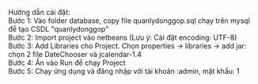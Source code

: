Hướng dẫn cài đặt: <br />
Bước 1: Vào folder database, copy file quanlydonggop.sql chạy trên mysql để tạo CSDL "quanlydonggop" <br />
Bước 2: Import project vào netbeans (Lưu ý: Cài đặt encoding: UTF-8) <br />
Bước 3: Add Libraries cho Project. Chọn properties -> libraries -> add jar: chọn 2 file DateChooser và jcalendar-1.4 <br />
Bước 4: Ấn vào Run để chạy Project <br />
Bước 5: Chạy ứng dụng và đăng nhập với tài khoản :admin, mật khẩu: 1 <br />
	
